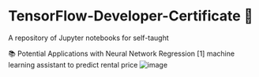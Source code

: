 # TensorFlow-Developer-Certificate 🚀
A repository of Jupyter notebooks for self-taught

📚 Potential Applications with Neural Network Regression
[1] machine learning assistant to predict rental price
![image](https://user-images.githubusercontent.com/54214498/125175660-fc13b180-e1a3-11eb-8744-f55800dbe241.png)
